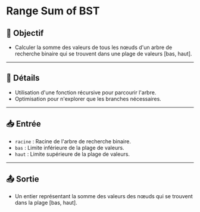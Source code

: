 # Range Sum of BST

## 🎯 Objectif

  - Calculer la somme des valeurs de tous les nœuds d'un arbre de recherche binaire qui se trouvent dans une plage de valeurs [bas, haut].

---

## 📝 Détails

  - Utilisation d'une fonction récursive pour parcourir l'arbre.
  - Optimisation pour n'explorer que les branches nécessaires.

---

## 📥 Entrée

  - `racine` : Racine de l'arbre de recherche binaire.
  - `bas` : Limite inférieure de la plage de valeurs.
  - `haut` : Limite supérieure de la plage de valeurs.

---

## 📤 Sortie

  - Un entier représentant la somme des valeurs des nœuds qui se trouvent dans la plage [bas, haut].


